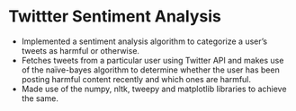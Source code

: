 # Twittter Sentiment Analysis
*	Implemented a sentiment analysis algorithm to categorize a user’s tweets as harmful or otherwise.
*	Fetches tweets from a particular user using Twitter API and makes use of the naïve-bayes algorithm to determine whether the user has been posting harmful content recently and which ones are harmful.
*	Made use of the numpy, nltk, tweepy and matplotlib libraries to achieve the same.
